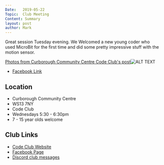 ```yaml
---
Date:   2019-05-22
Topic:  Club Meeting
Content: Summary
layout: post
author: Mark
---
```

Great session Tuesday evening. We Welcomed a new young coder who used MicroBit for the first time and did some pretty impressive stuff with the motion sensor.

[Photos from Curborough Community Centre Code Club's post](https://www.facebook.com/1481985248595237/posts/2056179514509138/)![ALT TEXT](https://scontent.fbhx6-1.fna.fbcdn.net/v/t1.6435-9/60899613_2056175734509516_4240390059943002112_n.jpg?stp=dst-jpg_p720x720&_nc_cat=104&ccb=1-7&_nc_sid=730e14&_nc_ohc=7RDtaNec3ooAX86aF2k&_nc_ht=scontent.fbhx6-1.fna&edm=AKK4YLsEAAAA&oh=00_AfCkfTJOqaKy9hvc-y9zXtYynxX-vReB_wyDS3G3TLXneQ&oe=654E3ADF)

* [Facebook Link](https://www.facebook.com/1481985248595237/posts/2056179514509138/)

## Location

* Curborough Community Centre
* WS13 7NY
* Code Club
* Wednesdays 5:30 - 6:30pm
* 7 - 15 year olds welcome

## Club Links

* [Code Club Website](https://lichfield-code-club.github.io/)
* [Facebook Page](https://www.facebook.com/LichfieldCoders)
* [Discord club messages](https://discord.gg/szz6xGK)
